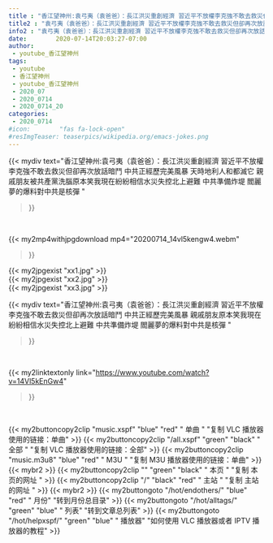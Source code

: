 ```yaml
---
title : "香江望神州:袁弓夷（袁爸爸）：長江洪災重創經濟 習近平不放權李克強不敢去救災但卻再次放話暗鬥  中共正經歷完美風暴 親戚朋友原本笑我現在紛紛相信水災失控北上避難 中共準備炸堤 閻麗夢的爆料對中共是核彈 "
title2 : "袁弓夷（袁爸爸）：長江洪災重創經濟 習近平不放權李克強不敢去救災但卻再次放話暗鬥  中共正經歷完美風暴 親戚朋友原本笑我現在紛紛相信水災失控北上避難 中共準備炸堤 閻麗夢的爆料對中共是核彈 "
info2 : "袁弓夷（袁爸爸）：長江洪災重創經濟 習近平不放權李克強不敢去救災但卻再次放話暗鬥 中共正經歷完美風暴 天時地利人和都滅它 親戚朋友被共產黨洗腦原本笑我現在紛紛相信水災失控北上避難 中共準備炸堤 閻麗夢的爆料對中共是核彈 "
date:        2020-07-14T20:03:27-07:00
author:
 - youtube_香江望神州
tags:
 - youtube
 - 香江望神州
 - youtube_香江望神州
 - 2020_07
 - 2020_0714
 - 2020_0714_20
categories:
 - 2020_0714
#icon:        "fas fa-lock-open"
#resImgTeaser: teaserpics/wikipedia.org/emacs-jokes.png
---
```


{{< mydiv text="香江望神州:袁弓夷（袁爸爸）：長江洪災重創經濟 習近平不放權李克強不敢去救災但卻再次放話暗鬥 中共正經歷完美風暴 天時地利人和都滅它 親戚朋友被共產黨洗腦原本笑我現在紛紛相信水災失控北上避難 中共準備炸堤 閻麗夢的爆料對中共是核彈 "
>}}
<br>


{{< my2mp4withjpgdownload mp4="20200714_14vl5kengw4.webm"
>}}

{{< my2jpgexist "xx1.jpg" >}}<br>
{{< my2jpgexist "xx2.jpg" >}}<br>
{{< my2jpgexist "xx3.jpg" >}}<br>



{{< mydiv text="香江望神州:袁弓夷（袁爸爸）：長江洪災重創經濟 習近平不放權李克強不敢去救災但卻再次放話暗鬥  中共正經歷完美風暴 親戚朋友原本笑我現在紛紛相信水災失控北上避難 中共準備炸堤 閻麗夢的爆料對中共是核彈 "
>}}
<br>

{{< my2linktextonly link="https://www.youtube.com/watch?v=14Vl5kEnGw4"
>}}


<br>

{{< my2buttoncopy2clip "music.xspf"        "blue"   "red"    " 单曲 "  "复制 VLC 播放器使用的链接：单曲" >}} {{< my2buttoncopy2clip "/all.xspf"         "green"  "black"  " 全部 "  "复制 VLC 播放器使用的链接：全部" >}} {{< my2buttoncopy2clip "music.m3u8"        "blue"   "red"    " M3U  "    "复制 M3U 播放器使用的链接：单曲" >}} {{< mybr2 >}} {{< my2buttoncopy2clip ""                  "green"  "black"  " 本页 "    "复制 本页的网址 " >}} {{< my2buttoncopy2clip "/"                 "black"  "red"    " 主站 "    "复制 主站的网址 " >}} {{< mybr2 >}} {{< my2buttongoto      "/hot/endothers/"   "blue"   "red"    " 月份"   "转到月份总目录" >}} {{< my2buttongoto      "/hot/alltags/"     "green"  "blue"   " 列表"   "转到文章总列表" >}} {{< my2buttongoto      "/hot/helpxspf/"    "green"  "blue"   " 播放器" "如何使用 VLC 播放器或者 IPTV 播放器的教程" >}} 

